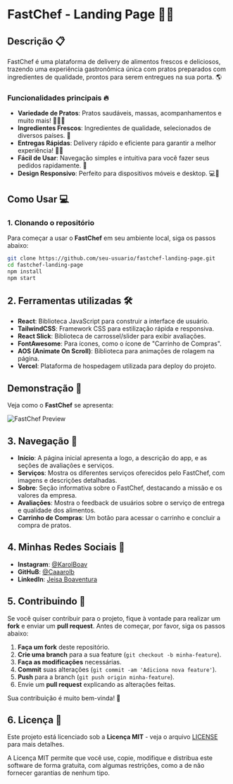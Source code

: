 # FastChef - Landing Page 🍔🍕

## Descrição 📋
FastChef é uma plataforma de delivery de alimentos frescos e deliciosos, trazendo uma experiência gastronômica única com pratos preparados com ingredientes de qualidade, prontos para serem entregues na sua porta. 🌎

### Funcionalidades principais 🔥
- **Variedade de Pratos**: Pratos saudáveis, massas, acompanhamentos e muito mais! 🥗🍝🍚
- **Ingredientes Frescos**: Ingredientes de qualidade, selecionados de diversos países. 🌱
- **Entregas Rápidas**: Delivery rápido e eficiente para garantir a melhor experiência! 🚴‍♂️
- **Fácil de Usar**: Navegação simples e intuitiva para você fazer seus pedidos rapidamente. 📱
- **Design Responsivo**: Perfeito para dispositivos móveis e desktop. 💻📱

## Como Usar 💻

### 1. Clonando o repositório
Para começar a usar o **FastChef** em seu ambiente local, siga os passos abaixo:

```bash
git clone https://github.com/seu-usuario/fastchef-landing-page.git
cd fastchef-landing-page
npm install
npm start
```

## 2. Ferramentas utilizadas 🛠️

- **React**: Biblioteca JavaScript para construir a interface de usuário.
- **TailwindCSS**: Framework CSS para estilização rápida e responsiva.
- **React Slick**: Biblioteca de carrossel/slider para exibir avaliações.
- **FontAwesome**: Para ícones, como o ícone de "Carrinho de Compras".
- **AOS (Animate On Scroll)**: Biblioteca para animações de rolagem na página.
- **Vercel**: Plataforma de hospedagem utilizada para deploy do projeto.


## Demonstração 📸

Veja como o **FastChef** se apresenta:

![FastChef Preview](https://i.ibb.co/v6wbKFMS/Fast-Chef-2.png)


## 3. Navegação 🚀

- **Início**: A página inicial apresenta a logo, a descrição do app, e as seções de avaliações e serviços.
- **Serviços**: Mostra os diferentes serviços oferecidos pelo FastChef, com imagens e descrições detalhadas.
- **Sobre**: Seção informativa sobre o FastChef, destacando a missão e os valores da empresa.
- **Avaliações**: Mostra o feedback de usuários sobre o serviço de entrega e qualidade dos alimentos.
- **Carrinho de Compras**: Um botão para acessar o carrinho e concluir a compra de pratos.


## 4. Minhas Redes Sociais 📱

- **Instagram**: [@KarolBoav](https://www.instagram.com/karolboav)
- **GitHuB**: [@Caaarolb](https://github.com/Caaarolb)
- **LinkedIn**: [Jeisa Boaventura](https://www.linkedin.com/in/-caroline-boaventura/)



## 5. Contribuindo 🤝

Se você quiser contribuir para o projeto, fique à vontade para realizar um **fork** e enviar um **pull request**. Antes de começar, por favor, siga os passos abaixo:

1. **Faça um fork** deste repositório.
2. **Crie uma branch** para a sua feature (`git checkout -b minha-feature`).
3. **Faça as modificações** necessárias.
4. **Commit** suas alterações (`git commit -am 'Adiciona nova feature'`).
5. **Push** para a branch (`git push origin minha-feature`).
6. Envie um **pull request** explicando as alterações feitas.

Sua contribuição é muito bem-vinda! 🚀



## 6. Licença 📝

Este projeto está licenciado sob a **Licença MIT** - veja o arquivo [LICENSE](LICENSE) para mais detalhes.

A Licença MIT permite que você use, copie, modifique e distribua este software de forma gratuita, com algumas restrições, como a de não fornecer garantias de nenhum tipo.
